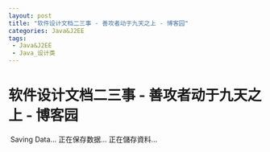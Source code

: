 ```yaml
---
layout: post
title: "软件设计文档二三事 - 善攻者动于九天之上 - 博客园"
categories: Java&J2EE
tags: 
 - Java&J2EE
 - Java_设计类
--- 
```


# 软件设计文档二三事 - 善攻者动于九天之上 - 博客园

![]() Saving Data...
正在保存数据...
正在儲存資料...
